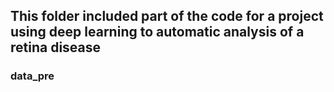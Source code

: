 ## This folder included part of the code for a project using deep learning to automatic analysis of a retina disease
### data_pre
